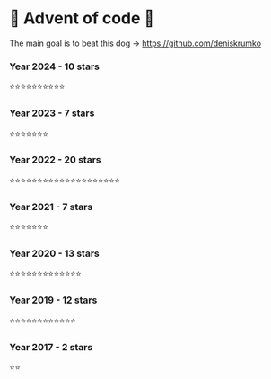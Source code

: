 # :christmas_tree: Advent of code :christmas_tree:

The main goal is to beat this dog -> https://github.com/deniskrumko

### Year 2024 - 10 stars

:star::star::star::star::star::star::star::star::star::star:

### Year 2023 - 7 stars

:star::star::star::star::star::star::star:

### Year 2022 - 20 stars

:star::star::star::star::star::star::star::star::star::star::star::star::star::star::star::star::star::star::star::star:

### Year 2021 - 7 stars

:star::star::star::star::star::star::star:

### Year 2020 - 13 stars

:star::star::star::star::star::star::star::star::star::star::star::star::star:

### Year 2019 - 12 stars

:star::star::star::star::star::star::star::star::star::star::star::star:

### Year 2017 - 2 stars

:star::star:

